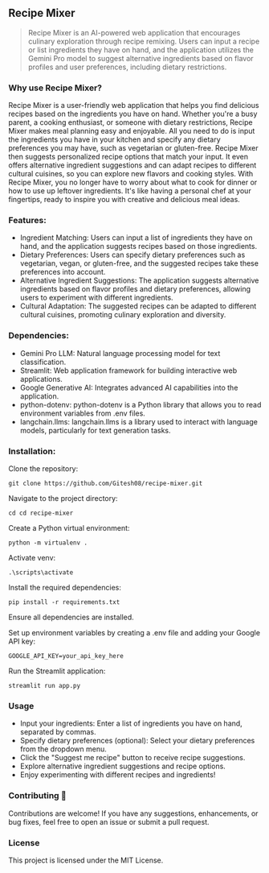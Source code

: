 ## Recipe Mixer
> Recipe Mixer is an AI-powered web application that encourages culinary exploration through recipe remixing. Users can input a recipe or list ingredients they have on hand, and the application utilizes the Gemini Pro model to suggest alternative ingredients based on flavor profiles and user preferences, including dietary restrictions.

### Why use Recipe Mixer?
Recipe Mixer is a user-friendly web application that helps you find delicious recipes based on the ingredients you have on hand. Whether you're a busy parent, a cooking enthusiast, or someone with dietary restrictions, Recipe Mixer makes meal planning easy and enjoyable.
All you need to do is input the ingredients you have in your kitchen and specify any dietary preferences you may have, such as vegetarian or gluten-free. Recipe Mixer then suggests personalized recipe options that match your input. It even offers alternative ingredient suggestions and can adapt recipes to different cultural cuisines, so you can explore new flavors and cooking styles.
With Recipe Mixer, you no longer have to worry about what to cook for dinner or how to use up leftover ingredients. It's like having a personal chef at your fingertips, ready to inspire you with creative and delicious meal ideas.

### Features:
- Ingredient Matching: Users can input a list of ingredients they have on hand, and the application suggests recipes based on those ingredients.
- Dietary Preferences: Users can specify dietary preferences such as vegetarian, vegan, or gluten-free, and the suggested recipes take these preferences into account.
- Alternative Ingredient Suggestions: The application suggests alternative ingredients based on flavor profiles and dietary preferences, allowing users to experiment with different ingredients.
- Cultural Adaptation: The suggested recipes can be adapted to different cultural cuisines, promoting culinary exploration and diversity.

### Dependencies:
- Gemini Pro LLM: Natural language processing model for text classification.
- Streamlit: Web application framework for building interactive web applications.
- Google Generative AI: Integrates advanced AI capabilities into the application.
- python-dotenv: python-dotenv is a Python library that allows you to read environment variables from .env files.
- langchain.llms: langchain.llms is a library used to interact with language models, particularly for text generation tasks.

### Installation:

Clone the repository:
```
git clone https://github.com/Gitesh08/recipe-mixer.git
```

Navigate to the project directory:
```
cd cd recipe-mixer
```

Create a Python virtual environment:
```
python -m virtualenv . 
```

Activate venv:
```
.\scripts\activate
```

Install the required dependencies:
```
pip install -r requirements.txt
```
Ensure all dependencies are installed.

Set up environment variables by creating a .env file and adding your Google API key:
```
GOOGLE_API_KEY=your_api_key_here
```

Run the Streamlit application:
```
streamlit run app.py
```

### Usage
- Input your ingredients: Enter a list of ingredients you have on hand, separated by commas.
- Specify dietary preferences (optional): Select your dietary preferences from the dropdown menu.
- Click the "Suggest me recipe" button to receive recipe suggestions.
- Explore alternative ingredient suggestions and recipe options.
- Enjoy experimenting with different recipes and ingredients!


### Contributing :handshake:
Contributions are welcome! If you have any suggestions, enhancements, or bug fixes, feel free to open an issue or submit a pull request.


### License
This project is licensed under the MIT License.
